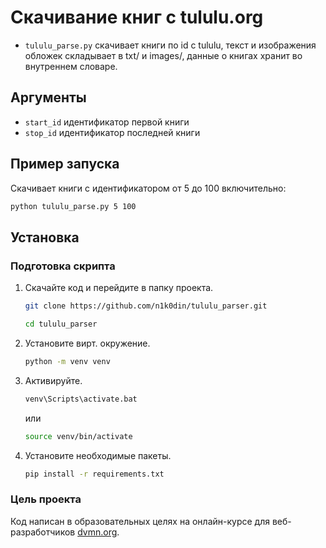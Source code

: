 # Скачивание книг с tululu.org
- `tululu_parse.py` скачивает книги по id c tululu, текст и изображения обложек складывает в txt/ и images/, данные о книгах хранит во внутреннем словаре.


## Аргументы
- `start_id` идентификатор первой книги
- `stop_id` идентификатор последней книги

## Пример запуска
Скачивает книги с идентификатором от 5 до 100 включительно:
  ```bash
  python tululu_parse.py 5 100
  ```

## Установка

### Подготовка скрипта

1. Скачайте код и перейдите в папку проекта.
    ```bash
    git clone https://github.com/n1k0din/tululu_parser.git
    ```  
    ```bash
    cd tululu_parser
    ```
2. Установите вирт. окружение.
    ```bash
    python -m venv venv
    ```
3. Активируйте.
    ```bash
    venv\Scripts\activate.bat
    ```
    или
    ```bash
    source venv/bin/activate
    ```
4. Установите необходимые пакеты.
    ```bash
    pip install -r requirements.txt
    ```

### Цель проекта

Код написан в образовательных целях на онлайн-курсе для веб-разработчиков [dvmn.org](https://dvmn.org/).
